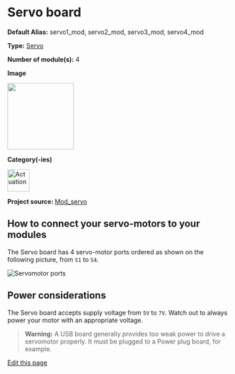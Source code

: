 # Servo board
<div class="cust_sheet" markdown="1">
<p class="cust_sheet-title" markdown="1"><strong>Default Alias:</strong> servo1_mod, servo2_mod, servo3_mod, servo4_mod</p>
<p class="cust_sheet-title" markdown="1"><strong>Type:</strong> <a href="/_pages/high/modules_list/servo.md">Servo</a></p>
<p class="cust_sheet-title" markdown="1"><strong>Number of module(s):</strong> 4</p>
<p class="cust_sheet-title" markdown="1"><strong>Image</strong></p>
<p class="cust_indent" markdown="1"><img height="150" src="{{img_path}}/servo-module.png"></p>
<p class="cust_sheet-title" markdown="1"><strong>Category(-ies)</strong></p>
<p class="cust_indent" markdown="1">
<img height="50" src="{{img_path}}/sticker-actuation.png" title="Actuation">
</p>
<p class="cust_sheet-title" markdown="1"><strong>Project source: </strong><a href="https://github.com/Luos-io/Mod_servo" target="_blank">Mod_servo</a></p>
</div>

## How to connect your servo-motors to your modules

The Servo board has 4 servo-motor ports ordered as shown on the following picture, from `S1` to `S4`.

![Servomotor ports]({{img_path}}/servo-1.png)

## Power considerations
The Servo board accepts supply voltage from `5V` to `7V`. Watch out to always power your motor with an appropriate voltage.

> **Warning:** A USB board generally provides too weak power to drive a servomotor properly. It must be plugged to a Power plug board, for example.

<div class="cust_edit_page"><a href="https://{{gh_path}}{{boards_path}}/servo.md">Edit this page</a></div>
